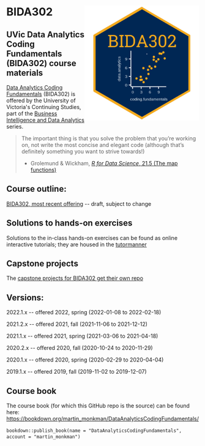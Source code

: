 BIDA302 <img src="hex_sticker/BIDA302_hex_400_sq.png" align="right" width="300"/>
==========================================================


## UVic Data Analytics Coding Fundamentals (BIDA302) course materials

[Data Analytics Coding Fundamentals](https://continuingstudies.uvic.ca/business-technology-and-public-relations/courses/data-analytics-coding-fundamentals) (BIDA302) is offered by the University of Victoria's Continuing Studies, part of the [Business Intelligence and Data Analytics](https://continuingstudies.uvic.ca/business-technology-and-public-relations/series/business-intelligence-and-data-analytics) series.


> The important thing is that you solve the problem that you’re working on, not write the most concise and elegant code (although that’s definitely something you want to strive towards!)
> - Grolemund & Wickham, [_R for Data Science_, 21.5 (The map functions)](https://r4ds.had.co.nz/iteration.html#the-map-functions)

## Course outline:

[BIDA302, most recent offering](https://github.com/MonkmanMH/UVic_BIDA302/blob/master/course_outline/00_course-outline.md) -- draft, subject to change

## Solutions to hands-on exercises

Solutions to the in-class hands-on exercises can be found as online interactive tutorials; they are housed in the [tutormanner](https://github.com/MonkmanMH/tutormanner) 

## Capstone projects

The [capstone projects for BIDA302 get their own repo](https://github.com/MonkmanMH/UVic_BIDA302_capstone)

## Versions:

2022.1.x -- offered 2022, spring (2022-01-08 to 2022-02-18)

2021.2.x -- offered 2021, fall (2021-11-06 to 2021-12-12)

2021.1.x -- offered 2021, spring (2021-03-06 to 2021-04-18)

2020.2.x -- offered 2020, fall (2020-10-24 to 2020-11-29)

2020.1.x -- offered 2020, spring (2020-02-29 to 2020-04-04) 

2019.1.x -- offered 2019, fall (2019-11-02 to 2019-12-07)


## Course book

The course book (for which this GitHub repo is the source) can be found here:
https://bookdown.org/martin_monkman/DataAnalyticsCodingFundamentals/


```
bookdown::publish_book(name = "DataAnalyticsCodingFundamentals", account = "martin_monkman")
```
